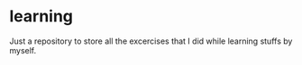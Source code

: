 # learning
Just a repository to store all the excercises that I did while learning stuffs by myself.
